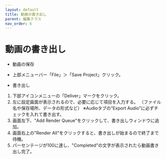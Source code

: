 ```yaml
---
layout: default
title: 動画の書き出し
parent: 編集クラス
nav_order: 6
---
```


# 動画の書き出し

* 動画の保存
 * 上部メニューバー「File」＞「Save Project」クリック。

* 書き出し
 1. 下部アイコンメニューの「Deliver」マークをクリック。
 2. 左に設定画面が表示されるので、必要に応じて項目を入力する。
（ファイル名や保存場所、データの形式など）
 ※Audioタブの“Export Audio”に必ずチェックを入れて書き出す。
 3. 画面左下、"Add Render Queue"をクリックして、書き出しウィンドウに追加。
 4. 画面右上の"Render All"をクリックすると、書き出しが始まるので終了まで待機。
 5. パーセンテージが100に達し、"Completed"の文字が表示されたら動画書き出し完了。
